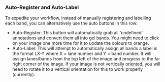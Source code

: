 ### Auto-Register and Auto-Label

To expedite your workflow, instead of manually registering and labelling each band, you can alternatively use the auto buttons in this row:

- Auto-Register: This button will automatically grab all 'undefined' annotations and convert them all into gel bands.  You might need to click on your image one more time for it to update the colours to orange.
- Auto-Label:  This will attempt to automatically assign all bands a label in the format LX-Y where X = lane number and Y = band number.  It will assign lanes/bands from the top left of the image and progress to the far right corner of the image.  If your image is not vertically oriented, you will need to rotate it to a vertical orientation for this to work properly (currently).